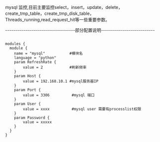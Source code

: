 mysql 监控,目前主要监控select，insert，update，delete，create_tmp_table，create_tmp_disk_table，Threads_running,read_request_hit等一些重要参数。

-----------------------------------部分配置说明---------------------------
<pre><code>
modules {
  module {
    name = "mysql"           #模块名
    language = "python"
    param RefreshRate {
        value = 2            #刷新频率
    }
    param Host {
        value = 192.168.10.1 #mysql服务器IP
    }
    param Port {
        value = 3306          #mysql 端口
    }
    param User {
        value = xxxx          #mysql user 需要有processlist权限
    }
    param Password {
        value = xxxxx
    }
  }
}
